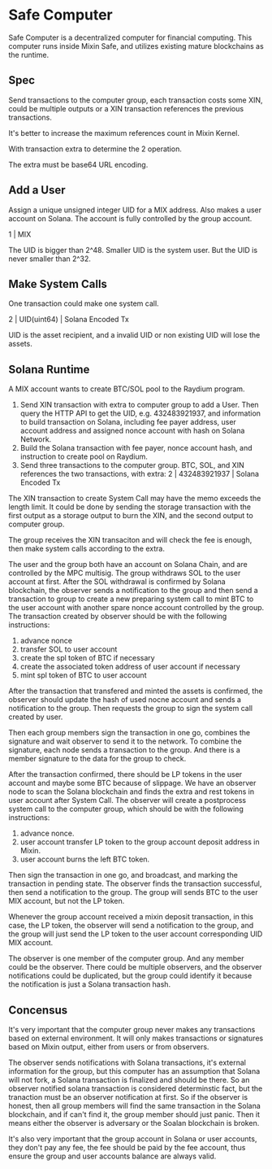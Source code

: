 # Safe Computer

Safe Computer is a decentralized computer for financial computing. This computer runs inside Mixin Safe, and utilizes existing mature blockchains as the runtime.

## Spec

Send transactions to the computer group, each transaction costs some XIN, could be multiple outputs or a XIN transaction references the previous transactions.

It's better to increase the maximum references count in Mixin Kernel.

With transaction extra to determine the 2 operation.

The extra must be base64 URL encoding.

## Add a User

Assign a unique unsigned integer UID for a MIX address. Also makes a user account on Solana. The account is fully controlled by the group account.

1 | MIX

The UID is bigger than 2^48. Smaller UID is the system user. But the UID is never smaller than 2^32.

## Make System Calls

One transaction could make one system call.

2 | UID(uint64) | Solana Encoded Tx

UID is the asset recipient, and a invalid UID or non existing UID will lose the assets.

## Solana Runtime

A MIX account wants to create BTC/SOL pool to the Raydium program.

1. Send XIN transaction with extra to computer group to add a User. Then query the HTTP API to get the UID, e.g. 432483921937, and information to build transaction on Solana, including fee payer address, user account address and assigned nonce account with hash on Solana Network.
2. Build the Solana transaction with fee payer, nonce account hash, and  instruction to create pool on Raydium.
3. Send three transactions to the computer group. BTC, SOL, and XIN references the two transactions, with extra: 2 | 432483921937 | Solana Encoded Tx

The XIN transaction to create System Call may have the memo exceeds the length limit. It could be done by sending the storage transaction with the first output as a storage output to burn the XIN, and the second output to computer group.

The group receives the XIN transaciton and will check the fee is enough, then make system calls according to the extra.

The user and the group both have an account on Solana Chain, and are controlled by the MPC multisig. The group withdraws SOL to the user account at first. After the SOL withdrawal is confirmed by Solana blockchain, the observer sends a notification to the group and then send a transaction to group to create a new preparing system call to mint BTC to the user account with another spare nonce account controlled by the group. The transaction created by observer should be with the following instructions:

1. advance nonce
2. transfer SOL to user account
3. create the spl token of BTC if necessary
4. create the associated token address of user account if necessary
5. mint spl token of BTC to user account

After the transaction that transfered and minted the assets is confirmed, the observer should update the hash of used nocne account and sends a notification to the group. Then requests the group to sign the system call created by user.

Then each group members sign the transaction in one go, combines the signature and wait observer to send it to the network. To combine the signature, each node sends a transaction to the group. And there is a member signature to the data for the group to check. 

After the transaction confirmed, there should be LP tokens in the user account and maybe some BTC because of slippage. We have an observer node to scan the Solana blockchain and finds the extra and rest tokens in user account after System Call. The observer will create a postprocess system call to the computer group, which should be with the following instructions:

1. advance nonce.
2. user account transfer LP token to the group account deposit address in Mixin.
3. user account burns the left BTC token.

Then sign the transaction in one go, and broadcast, and marking the transaction in pending state. The observer finds the transaction successful, then send a notification to the group. The group will sends BTC to the user MIX account, but not the LP token.

Whenever the group account received a mixin deposit transaction, in this case, the LP token, the observer will send a notification to the group, and the group will just send the LP token to the user account corresponding UID MIX account.

The observer is one member of the computer group. And any member could be the observer. There could be multiple observers, and the observer notifications could be duplicated, but the group could identify it because the notification is just a Solana transaction hash.

## Concensus

It's very important that the computer group never makes any transactions based on external environment. It will only makes transactions or signatures based on Mixin output, either from users or from observers.

The observer sends notifications with Solana transactions, it's external information for the group, but this computer has an assumption that Solana will not fork, a Solana transaction is finalized and should be there. So an observer notified solana transaction is considered determinstic fact, but the tranaction must be an observer notification at first. So if the observer is honest, then all group members will find the same transaction in the Solana blockchain, and if can't find it, the group member should just panic. Then it means either the observer is adversary or the Soalan blockchain is broken.

It's also very important that the group account in Solana or user accounts, they don't pay any fee, the fee should be paid by the fee account, thus ensure the group and user accounts balance are always valid.
